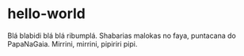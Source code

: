 # hello-world

Blá blabidi blá blá ribumplá.
Shabarias malokas no faya, puntacana do PapaNaGaia. Mirrini, mirrini, pipiriri pipi.
